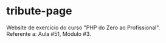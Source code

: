 # tribute-page

Website de exercício do curso "PHP do Zero ao Profissional".<br>
Referente a: Aula #51, M&oacute;dulo #3.
